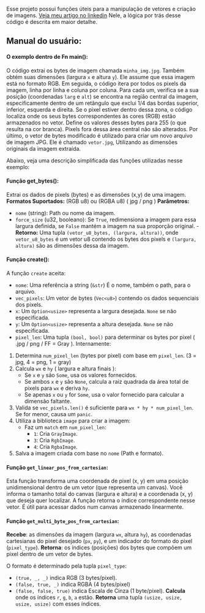 Esse projeto possui funções úteis para a manipulação de vetores e criação de imagens.
<a href="https://www.w3schools.com/html/">Veja meu artigo no linkedin</a> Nele, a lógica por trás desse código é descrita em maior detalhe.
## Manual do usuário:

#### O exemplo dentro de Fn main():

O código extrai os bytes de imagem chamada `minha_img.jpg`. Também obtém suas dimensões (largura `x` e altura `y`). 
Ele assume que essa imagem está no formato RGB. Em seguida, o código itera por todos os pixels da imagem, linha por linha e coluna por coluna. Para cada um, verifica se a sua posição (coordenadas `larg` e `alt`) se encontra na região central da imagem, especificamente dentro de um retângulo que exclui 1/4 das bordas superior, inferior, esquerda e direita. 
Se o pixel estiver dentro dessa zona, o código localiza onde os seus bytes correspondentes às cores (RGB) estão armazenados no vetor. Define os valores desses bytes para 255 (o que resulta na cor branca). Pixels fora dessa área central não são alterados.
Por último, o vetor de bytes modificado é utilizado para criar um novo arquivo de imagem JPG. Ele é chamado `vetor.jpg`, Utilizando as dimensões originais da imagem extraída.

Abaixo, veja uma descrição simplificada das funções utilizadas nesse exemplo:
#### **Função** get_bytes():
Extrai os dados de pixels (bytes) e as dimensões (x,y) de uma imagem. 
**Formatos Suportados:** (RGB u8) ou (RGBA u8) ( jpg / png ) 
**Parâmetros:**
- `nome` (string): Path ou nome da imagem.
- `force_size` (u32, booleano): Se `True`, redimensiona a imagem para essa largura definida, se `False` mantém a imagem na sua proporção original. 
-**Retorno:** Uma tupla `(vetor_u8_bytes, (largura, altura))`, onde `vetor_u8_bytes` é um vetor u8 contendo os bytes dos pixels e `(largura, altura)` são as dimensões dessa da imagem.

#### **Função** create():
A função `create` aceita:
- `nome`: Uma referência a string (`&str`) É o nome, também o path, para o arquivo.
- `vec_pixels`: Um vetor de bytes (`Vec<u8>`) contendo os dados sequenciais dos pixels.
- `x`: Um `Option<usize>` representa a largura desejada. `None` se não especificada.
- `y`: Um `Option<usize>` representa a altura desejada. `None` se não especificada.
- `pixel_len`: Uma tupla `(bool, bool)` para determinar os bytes por pixel ( .jpg / png / FF = Gray ).
Internamente:
1. Determina `num_pixel_len` (bytes por pixel) com base em `pixel_len`. (3 = jpg, 4 = png, 1 = gray)
2. Calcula `wx` e `hy` ( largura e altura finais ):
    - Se `x` e `y` são `Some`, usa os valores fornecidos.
    - Se ambos `x` e `y` são `None`, calcula a raiz quadrada da área total de pixels para `wx` e deriva `hy`. 
    - Se apenas `x` ou `y` for `Some`, usa o valor fornecido para calcular a dimensão faltante.
3. Valida se `vec_pixels.len()` é suficiente para `wx * hy * num_pixel_len`. Se for menor, causa um `panic`. 
4. Utiliza a biblioteca `image` para criar a imagem:
    - Faz um `match` em `num_pixel_len`:
        - `1`: Cria `GrayImage`.
        - `3`: Cria `RgbImage`.
        - `4`: Cria `RgbaImage`.
5. Salva a imagem criada com base no `nome` (Path e formato).

#### **Função** `get_linear_pos_from_cartesian`: 
Esta função transforma uma coordenada de pixel (x, y) em uma posição unidimensional dentro de um vetor (que representa um canvas). 
Você informa o tamanho total do canvas (largura e altura) e a coordenada (x, y) que deseja quer localizar. A função retorna o índice correspondente nesse vetor. É útil para acessar dados num canvas armazenado linearmente.

#### **Função** `get_multi_byte_pos_from_cartesian`:
**Recebe**: as dimensões da imagem (largura `wx`, altura `hy`), as coordenadas cartesianas do pixel desejado (`px`, `py`), e um indicador do formato do pixel (`pixel_type`).
**Retorna**: os índices (posições) dos bytes que compõem um pixel dentro de um vetor de bytes. 

O formato é determinado pela tupla `pixel_type`:
- `(true, _, _)` indica RGB (3 bytes/pixel).
- `(false, true, _)` indica RGBA (4 bytes/pixel)
- `(false, false, true)` indica Escala de Cinza (1 byte/pixel).
**Calcula** onde os índices `r`, `g`, `b`, `a` estão. 
**Retorna** uma tupla `(usize, usize, usize, usize)` com esses índices. 


